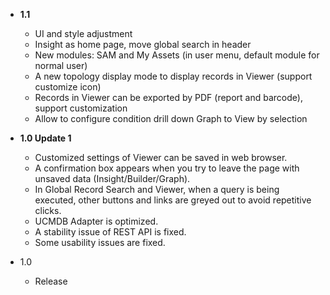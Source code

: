 
- **1.1**
    - UI and style adjustment
    - Insight as home page, move global search in header
    - New modules: SAM and My Assets (in user menu, default module for normal user)
    - A new topology display mode to display records in Viewer (support customize icon)
    - Records in Viewer can be exported by PDF (report and barcode), support customization
    - Allow to configure condition drill down Graph to View by selection

- **1.0 Update 1**
    - Customized settings of Viewer can be saved in web browser.
    - A confirmation box appears when you try to leave the page with unsaved data (Insight/Builder/Graph).
    - In Global Record Search and Viewer, when a query is being executed, other buttons and links are greyed out to avoid repetitive clicks.
    - UCMDB Adapter is optimized.
    - A stability issue of REST API is fixed.
    - Some usability issues are fixed.

- 1.0
    - Release